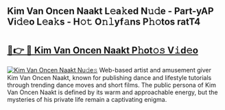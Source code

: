 ## Kim Van Oncen Naakt L𝚎a𝚔ed N𝚞𝚍e - Part-yAP Vi𝚍𝚎o L𝚎a𝚔s - H𝚘𝚝 O𝚗𝚕yf𝚊ns P𝚑𝚘tos ratT4

# <h2><a href="http://kfahbn.oniu.top/?m=Kim+Van+Oncen+Naakt">🔗👉 🔴 Kim Van Oncen Naakt P𝚑ot𝚘𝚜 V𝚒d𝚎o</a></h2>

[![Kim Van Oncen Naakt Nu𝚍e𝚜](https://i.imgur.com/0qMVB7G.gif)](http://kfahbn.oniu.top/?m=Kim+Van+Oncen+Naakt)
Web-based artist and amusement giver Kim Van Oncen Naakt, known for publishing dance and lifestyle tutorials through trending dance moves and short films. The public persona of Kim Van Oncen Naakt is defined by its warm and approachable energy, but the mysteries of his private life remain a captivating enigma.  
